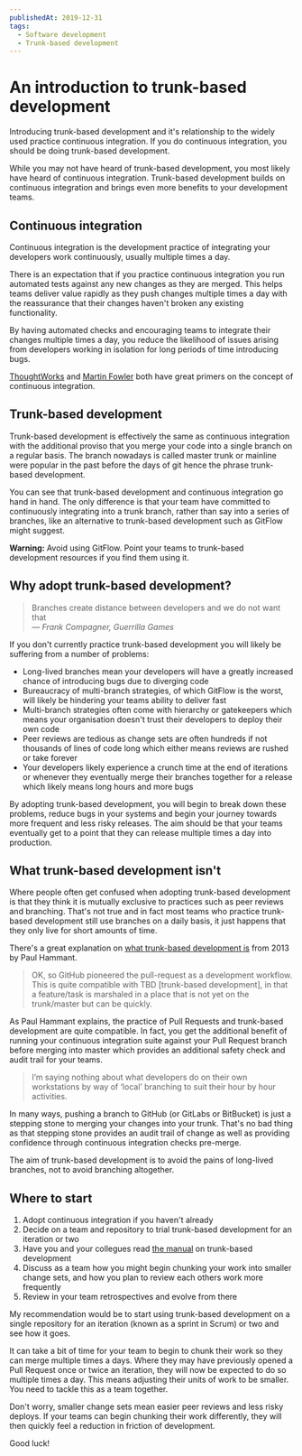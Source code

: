 ```yaml
---
publishedAt: 2019-12-31
tags:
  - Software development
  - Trunk-based development
---
```


# An introduction to trunk-based development

Introducing trunk-based development and it's relationship to the widely used practice continuous integration. If you do continuous integration, you should be doing trunk-based development.

While you may not have heard of trunk-based development, you most likely have heard of continuous integration. Trunk-based development builds on continuous integration and brings even more benefits to your development teams.

## Continuous integration

Continuous integration is the development practice of integrating your developers work continuously, usually multiple times a day.

There is an expectation that if you practice continuous integration you run automated tests against any new changes as they are merged. This helps teams deliver value rapidly as they push changes multiple times a day with the reassurance that their changes haven't broken any existing functionality.

By having automated checks and encouraging teams to integrate their changes multiple times a day, you reduce the likelihood of issues arising from developers working in isolation for long periods of time introducing bugs.

[ThoughtWorks](https://www.thoughtworks.com/continuous-integration) and [Martin Fowler](https://martinfowler.com/articles/continuousIntegration.html) both have great primers on the concept of continuous integration.

## Trunk-based development

Trunk-based development is effectively the same as continuous integration with the additional proviso that you merge your code into a single branch on a regular basis. The branch nowadays is called master trunk or mainline were popular in the past before the days of git hence the phrase trunk-based development.

You can see that trunk-based development and continuous integration go hand in hand. The only difference is that your team have committed to continuously integrating into a trunk branch, rather than say into a series of branches, like an alternative to trunk-based development such as GitFlow might suggest.

**Warning:** Avoid using GitFlow. Point your teams to trunk-based development resources if you find them using it.

## Why adopt trunk-based development?

> Branches create distance between developers and we do not want that
> <br /><cite>— Frank Compagner, Guerrilla Games</cite>

If you don't currently practice trunk-based development you will likely be suffering from a number of problems:

- Long-lived branches mean your developers will have a greatly increased chance of introducing bugs due to diverging code
- Bureaucracy of multi-branch strategies, of which GitFlow is the worst, will likely be hindering your teams ability to deliver fast
- Multi-branch strategies often come with hierarchy or gatekeepers which means your organisation doesn't trust their developers to deploy their own code
- Peer reviews are tedious as change sets are often hundreds if not thousands of lines of code long which either means reviews are rushed or take forever
- Your developers likely experience a crunch time at the end of iterations or whenever they eventually merge their branches together for a release which likely means long hours and more bugs

By adopting trunk-based development, you will begin to break down these problems, reduce bugs in your systems and begin your journey towards more frequent and less risky releases. The aim should be that your teams eventually get to a point that they can release multiple times a day into production.

## What trunk-based development isn't

Where people often get confused when adopting trunk-based development is that they think it is mutually exclusive to practices such as peer reviews and branching. That's not true and in fact most teams who practice trunk-based development still use branches on a daily basis, it just happens that they only live for short amounts of time.

There's a great explanation on [what trunk-based development is](https://paulhammant.com/2013/04/05/what-is-trunk-based-development/) from 2013 by Paul Hammant.

> OK, so GitHub pioneered the pull-request as a development workflow. This is quite compatible with TBD [trunk-based development], in that a feature/task is marshaled in a place that is not yet on the trunk/master but can be quickly.

As Paul Hammant explains, the practice of Pull Requests and trunk-based development are quite compatible. In fact, you get the additional benefit of running your continuous integration suite against your Pull Request branch before merging into master which provides an additional safety check and audit trail for your teams.

> I’m saying nothing about what developers do on their own workstations by way of ‘local’ branching to suit their hour by hour activities.

In many ways, pushing a branch to GitHub (or GitLabs or BitBucket) is just a stepping stone to merging your changes into your trunk. That's no bad thing as that stepping stone provides an audit trail of change as well as providing confidence through continuous integration checks pre-merge.

The aim of trunk-based development is to avoid the pains of long-lived branches, not to avoid branching altogether.

## Where to start

1. Adopt continuous integration if you haven't already
2. Decide on a team and repository to trial trunk-based development for an iteration or two
3. Have you and your collegues read [the manual](https://trunkbaseddevelopment.com/) on trunk-based development
4. Discuss as a team how you might begin chunking your work into smaller change sets, and how you plan to review each others work more frequently
5. Review in your team retrospectives and evolve from there

My recommendation would be to start using trunk-based development on a single repository for an iteration (known as a sprint in Scrum) or two and see how it goes.

It can take a bit of time for your team to begin to chunk their work so they can merge multiple times a days. Where they may have previously opened a Pull Request once or twice an iteration, they will now be expected to do so multiple times a day. This means adjusting their units of work to be smaller. You need to tackle this as a team together.

Don't worry, smaller change sets mean easier peer reviews and less risky deploys. If your teams can begin chunking their work differently, they will then quickly feel a reduction in friction of development.

Good luck!
